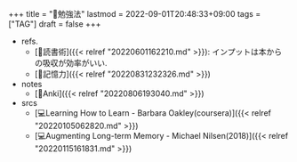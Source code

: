 +++
title = "🔖勉強法"
lastmod = 2022-09-01T20:48:33+09:00
tags = ["TAG"]
draft = false
+++

-   refs.
    -   [📝読書術]({{< relref "20220601162210.md" >}}): インプットは本からの吸収が効率がいい.
    -   [📝記憶力]({{< relref "20220831232326.md" >}})
-   notes
    -   [📝Anki]({{< relref "20220806193040.md" >}})
-   srcs
    -   [💻Learning How to Learn - Barbara Oakley(coursera)]({{< relref "20220105062820.md" >}})
    -   [💻Augmenting Long-term Memory - Michael Nilsen(2018)]({{< relref "20220115161831.md" >}})
